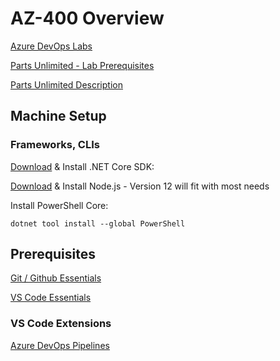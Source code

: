 # AZ-400 Overview

[Azure DevOps Labs](https://www.azuredevopslabs.com/labs/azuredevops/)

[Parts Unlimited - Lab Prerequisites](https://azuredevopslabs.com/labs/azuredevops/prereq/)

[Parts Unlimited Description](https://microsoft.github.io/PartsUnlimited/)

## Machine Setup

### Frameworks, CLIs

[Download](https://dotnet.microsoft.com/download) & Install .NET Core SDK:

[Download](https://nodejs.org/en/) & Install Node.js - Version 12 will fit with most needs

Install PowerShell Core:

```
dotnet tool install --global PowerShell
```

## Prerequisites

[Git / Github Essentials](/Prerequisites/Git/readme.md)

[VS Code Essentials](/Prerequisites/VS-Code/readme.md)

### VS Code Extensions

[Azure DevOps Pipelines](https://marketplace.visualstudio.com/items?itemName=ms-azure-devops.azure-pipelines)
